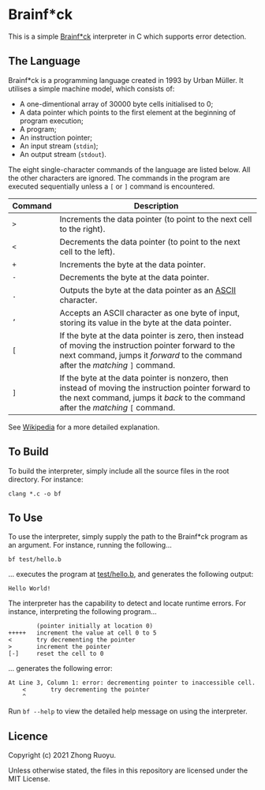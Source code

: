 # Brainf\*ck

This is a simple [Brainf\*ck](https://en.wikipedia.org/wiki/Brainfuck) interpreter in C which supports error detection.

## The Language

Brainf\*ck is a programming language created in 1993 by Urban Müller. It utilises a simple machine model, which consists of:

- A one-dimentional array of 30000 byte cells initialised to 0;
- A data pointer which points to the first element at the beginning of program execution;
- A program;
- An instruction pointer;
- An input stream (`stdin`);
- An output stream (`stdout`).

The eight single-character commands of the language are listed below. All the other characters are ignored. The commands in the program are executed sequentially unless a `[` or `]` command is encountered.

| Command | Description                                                                                                                                                                              |
| ------- | ---------------------------------------------------------------------------------------------------------------------------------------------------------------------------------------- |
| `>`     | Increments the data pointer (to point to the next cell to the right).                                                                                                                    |
| `<`     | Decrements the data pointer (to point to the next cell to the left).                                                                                                                     |
| `+`     | Increments the byte at the data pointer.                                                                                                                                                 |
| `-`     | Decrements the byte at the data pointer.                                                                                                                                                 |
| `.`     | Outputs the byte at the data pointer as an [ASCII](https://en.wikipedia.org/wiki/ASCII) character.                                                                                       |
| `,`     | Accepts an ASCII character as one byte of input, storing its value in the byte at the data pointer.                                                                                      |
| `[`     | If the byte at the data pointer is zero, then instead of moving the instruction pointer forward to the next command, jumps it _forward_ to the command after the _matching_ `]` command. |
| `]`     | If the byte at the data pointer is nonzero, then instead of moving the instruction pointer forward to the next command, jumps it _back_ to the command after the _matching_ `[` command. |

See [Wikipedia](https://en.wikipedia.org/wiki/Brainfuck) for a more detailed explanation.

## To Build

To build the interpreter, simply include all the source files in the root directory. For instance:

```
clang *.c -o bf
```

## To Use

To use the interpreter, simply supply the path to the Brainf\*ck program as an argument. For instance, running the following...

```
bf test/hello.b
```

... executes the program at [test/hello.b](/test/hello.b), and generates the following output:

```
Hello World!
```

The interpreter has the capability to detect and locate runtime errors. For instance, interpreting the following program...

```brainfuck
        (pointer initially at location 0)
+++++   increment the value at cell 0 to 5
<       try decrementing the pointer
>       increment the pointer
[-]     reset the cell to 0
```

... generates the following error:

```
At Line 3, Column 1: error: decrementing pointer to inaccessible cell.
    <       try decrementing the pointer
    ^
```

Run `bf --help` to view the detailed help message on using the interpreter.

## Licence

Copyright (c) 2021 Zhong Ruoyu.

Unless otherwise stated, the files in this repository are licensed under the MIT License.

